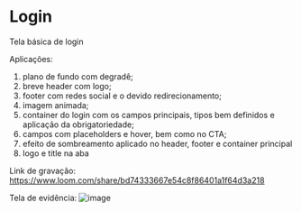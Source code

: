 # Login
 Tela básica de login
 
Aplicações:
 1. plano de fundo com degradê;
 2. breve header com logo;
 3. footer com redes social e o devido redirecionamento;
 4. imagem animada;
 5. container do login com os campos principais, tipos bem definidos e aplicação da obrigatoriedade;
 6. campos com placeholders e hover, bem como no CTA;
 7. efeito de sombreamento aplicado no header, footer e container principal
 8. logo e title na aba
 
 Link de gravação: https://www.loom.com/share/bd74333667e54c8f86401a1f64d3a218 
 
 Tela de evidência:
 ![image](https://user-images.githubusercontent.com/96590549/222997562-85c774b5-423c-4f08-b3d8-d76d927458a3.png)

 
 
